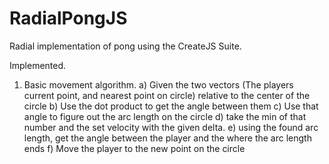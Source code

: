 # RadialPongJS
Radial implementation of pong using the CreateJS Suite.

Implemented. 

1) Basic movement algorithm. 
   a) Given the two vectors (The players current point, and nearest point on circle) relative to the center of the circle
   b) Use the dot product to get the angle between them
   c) Use that angle to figure out the arc length on the circle
   d) take the min of that number and the set velocity with the given delta.
   e) using the found arc length, get the angle between the player and the where the arc length ends
   f) Move the player to the new point on the circle
  
